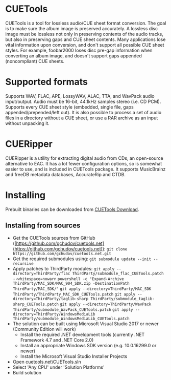 # CUETools
CUETools is a tool for lossless audio/CUE sheet format conversion. The goal is to make sure the album image is preserved accurately. A lossless disc image must be lossless not only in preserving contents of the audio tracks, but also in preserving gaps and CUE sheet contents. Many applications lose vital information upon conversion, and don't support all possible CUE sheet styles. For example, foobar2000 loses disc pre-gap information when converting an album image, and doesn't support gaps appended (noncompliant) CUE sheets.
# Supported formats
Supports WAV, FLAC, APE, LossyWAV, ALAC, TTA, and WavPack audio input/output. Audio must be 16-bit, 44.1kHz samples stereo (i.e. CD PCM). Supports every CUE sheet style (embedded, single file, gaps appended/prepended/left out). It is also possible to process a set of audio files in a directory without a CUE sheet, or use a RAR archive as an input without unpacking it.
# CUERipper
CUERipper is a utility for extracting digital audio from CDs, an open-source alternative to EAC. It has a lot fewer configuration options, so is somewhat easier to use, and is included in CUETools package. It supports MusicBrainz and freeDB metadata databases, AccurateRip and CTDB.
# Installing
Prebuilt binaries can be downloaded from [CUETools Download](http://cue.tools/wiki/CUETools_Download).
## Installing from sources
* Get the CUETools sources from GitHub ([https://github.com/gchudov/cuetools.net](https://github.com/gchudov/cuetools.net)):
`git clone https://github.com/gchudov/cuetools.net.git`
* Get the required submodules using:
`git submodule update --init --recursive`
* Apply patches to ThirdParty modules:
`git apply --directory=ThirdParty/flac ThirdParty/submodule_flac_CUETools.patch --whitespace=nowarn`
`powershell -c "Expand-Archive ThirdParty/MAC_SDK/MAC_904_SDK.zip -DestinationPath ThirdParty/MAC_SDK/"`
`git apply --directory=ThirdParty/MAC_SDK ThirdParty/ThirdParty_MAC_SDK_CUETools.patch`
`git apply --directory=ThirdParty/taglib-sharp ThirdParty/submodule_taglib-sharp_CUETools.patch`
`git apply --directory=ThirdParty/WavPack ThirdParty/submodule_WavPack_CUETools.patch`
`git apply --directory=ThirdParty/WindowsMediaLib ThirdParty/submodule_WindowsMediaLib_CUETools.patch`
* The solution can be built using Microsoft Visual Studio 2017 or newer (Community Edition will work)
  * Install the required .NET development tools (currently .NET Framework 4.7 and .NET Core 2.0)
  * Install an appropriate Windows SDK version (e.g. 10.0.16299.0 or newer)
  * Install the Microsoft Visual Studio Installer Projects
* Open cuetools.net\CUETools.sln
* Select 'Any CPU' under 'Solution Platforms'
* Build solution
